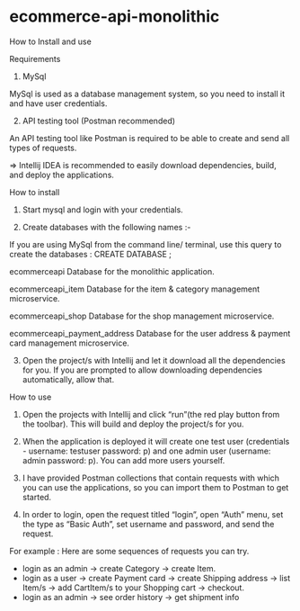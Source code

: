 # ecommerce-api-monolithic

How to Install and use

Requirements

1. MySql

MySql is used as a database management system, so you need to install it and have user credentials.

2.  API testing tool (Postman recommended)

An API testing tool like Postman is required to be able to create and send all types of requests.

=> Intellij IDEA is recommended to easily download dependencies, build, and deploy the applications.


How to install

1. Start mysql and login with your credentials.

2. Create databases with the following names :-

If you are using MySql from the command line/ terminal, use this query to create the databases : CREATE DATABASE <database name here>;

ecommerceapi
Database for the monolithic application.

ecommerceapi_item
Database for the item & category management microservice.

ecommerceapi_shop
Database for the shop management microservice.

ecommerceapi_payment_address
Database for the user address & payment card management microservice.

3. Open the project/s with Intellij and let it download all the dependencies for you. If you are prompted to allow downloading dependencies automatically, allow that.

How to use

1. Open the projects with Intellij and click “run”(the red play button from the toolbar). This will build and deploy the project/s for you.

2. When the application is deployed it will create one test user (credentials - username: testuser password: p) and one admin user (username: admin password: p). You can add more users yourself.

3. I have provided Postman collections that contain requests with which you can use the applications, so you can import them to Postman to get started.

4. In order to login, open the request titled “login”, open “Auth” menu, set the type as “Basic Auth”, set username and password, and send the request.

For example : Here are some sequences of requests you can try.

- login as an admin -> create Category -> create Item.
- login as a user -> create Payment card -> create Shipping address -> list Item/s -> add CartItem/s to your Shopping cart -> checkout.
- login as an admin -> see order history -> get shipment info
